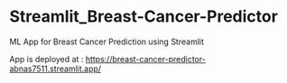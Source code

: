 # Streamlit_Breast-Cancer-Predictor
ML App for Breast Cancer Prediction using Streamlit 


App is deployed at : https://breast-cancer-predictor-abnas7511.streamlit.app/
